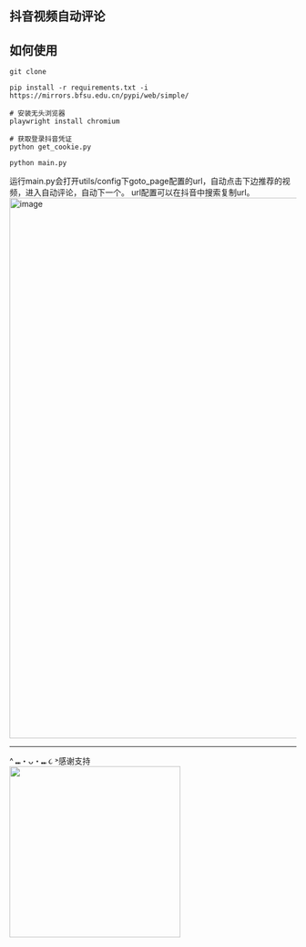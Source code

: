 ## 抖音视频自动评论

## 如何使用

```shell
git clone 

pip install -r requirements.txt -i https://mirrors.bfsu.edu.cn/pypi/web/simple/

# 安装无头浏览器
playwright install chromium

# 获取登录抖音凭证
python get_cookie.py

python main.py
```


运行main.py会打开utils/config下goto_page配置的url，自动点击下边推荐的视频，进入自动评论，自动下一个。
url配置可以在抖音中搜索复制url。
<img width="948" alt="image" src="https://github.com/user-attachments/assets/00772528-bf7b-44d4-a389-1a98e7a3e8ab">




--- 
^ ⑉・ᴗ・⑉ ૮ ˃感谢支持<br />
<img src="https://github.com/user-attachments/assets/8b12eac8-cb25-435d-b098-bd4de82f8777" width="300" />








